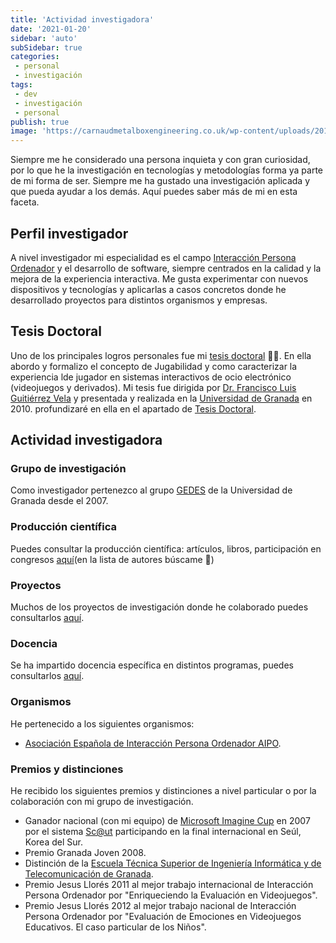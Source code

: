 ```yaml
---
title: 'Actividad investigadora'
date: '2021-01-20'
sidebar: 'auto'
subSidebar: true
categories:
 - personal
 - investigación
tags:
 - dev
 - investigación
 - personal
publish: true
image: 'https://carnaudmetalboxengineering.co.uk/wp-content/uploads/2018/08/shutterstock_464359976-1170x325.jpg'
---
```


Siempre me he considerado una persona inquieta y con gran curiosidad, por lo que he la investigación en tecnologías y metodologías forma ya parte de mi forma de ser. Siempre me ha gustado una investigación aplicada y que pueda ayudar a los demás. Aquí puedes saber más de mi en esta faceta.

<!-- more -->

## Perfil investigador
A nivel investigador mi especialidad es el campo [Interacción Persona Ordenador](https://es.wikipedia.org/wiki/Interacci%C3%B3n_persona-computadora#:~:text=La%20interacci%C3%B3n%20persona%2Dcomputadora%20o,similar%2C%20es%20la%20que%20ofrecen) y el desarrollo de software, siempre centrados en la calidad y la mejora de la experiencia interactiva. Me gusta experimentar con nuevos dispositivos y tecnologías y aplicarlas a casos concretos donde he desarrollado proyectos para distintos organismos y empresas.
## Tesis Doctoral
Uno de los principales logros personales fue mi [tesis doctoral](./tesis/) 👨‍🎓. En ella abordo y formalizo el concepto de Jugabilidad y como caracterizar la experiencia lde jugador en sistemas interactivos de ocio electrónico (videojuegos y derivados). Mi tesis fue dirigida por [Dr. Francisco Luis Guitiérrez Vela](https://lsi.ugr.es/lsi/fgutierr) y presentada y realizada en la [Universidad de Granada](https://digibug.ugr.es/handle/10481/5671) en 2010. profundizaré en ella en el apartado de [Tesis Doctoral](./tesis/).

## Actividad investigadora
### Grupo de investigación
Como investigador pertenezco al grupo [GEDES](https://gedes.ugr.es/miembros/) de la Universidad de Granada desde el 2007.

### Producción científica
Puedes consultar la producción científica: artículos, libros, participación en congresos [aquí](https://gedes.ugr.es/produccion-cientifica/)(en la lista de autores búscame 🔎)

### Proyectos
Muchos de los proyectos de investigación donde he colaborado puedes consultarlos [aquí](https://gedes.ugr.es/proyectos/).

### Docencia
Se ha impartido docencia específica en distintos programas, puedes consultarlos [aquí](../../docencia/).

### Organismos
He pertenecido a los siguientes organismos: 
- [Asociación Española de Interacción Persona Ordenador AIPO](https://aipo.es/). 

### Premios y distinciones
He recibido los siguientes premios y distinciones a nivel particular o por la colaboración con mi grupo de investigación.
- Ganador nacional (con mi equipo) de [Microsoft Imagine Cup](https://imaginecup.microsoft.com/es-es/Events?id=0) en 2007 por el sistema [Sc@ut](http://asistic.ugr.es/scaut/) participando en la final internacional en Seúl, Korea del Sur.
- Premio Granada Joven 2008.
- Distinción de la [Escuela Técnica Superior de Ingeniería Informática y de Telecomunicación de Granada](https://etsiit.ugr.es/).
- Premio Jesus Llorés 2011 al mejor trabajo internacional de Interacción Persona Ordenador por "Enriqueciendo la Evaluación en Videojuegos".
- Premio Jesus Llorés 2012 al mejor trabajo nacional de Interacción Persona Ordenador por "Evaluación de Emociones en Videojuegos Educativos. El caso particular de los Niños".